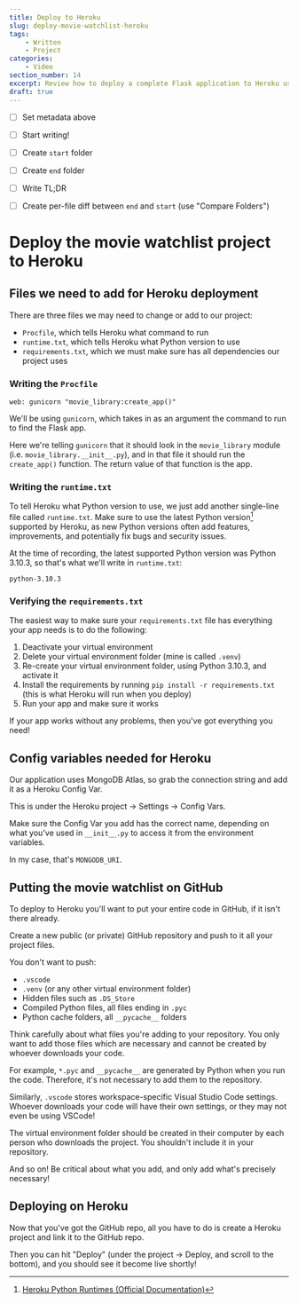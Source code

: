 ```yaml
---
title: Deploy to Heroku
slug: deploy-movie-watchlist-heroku
tags:
    - Written
    - Project
categories:
    - Video
section_number: 14
excerpt: Review how to deploy a complete Flask application to Heroku using GitHub and MongoDB Atlas.
draft: true
---
```


- [ ] Set metadata above
- [ ] Start writing!
- [ ] Create `start` folder
- [ ] Create `end` folder
- [ ] Write TL;DR
- [ ] Create per-file diff between `end` and `start` (use "Compare Folders")


# Deploy the movie watchlist project to Heroku

## Files we need to add for Heroku deployment

There are three files we may need to change or add to our project:

- `Procfile`, which tells Heroku what command to run
- `runtime.txt`, which tells Heroku what Python version to use
- `requirements.txt`, which we must make sure has all dependencies our project uses

### Writing the `Procfile`

```
web: gunicorn "movie_library:create_app()"
```

We'll be using `gunicorn`, which takes in as an argument the command to run to find the Flask app.

Here we're telling `gunicorn` that it should look in the `movie_library` module (i.e. `movie_library.__init__.py`), and in that file it should run the `create_app()` function. The return value of that function is the app.

### Writing the `runtime.txt`

To tell Heroku what Python version to use, we just add another single-line file called `runtime.txt`. Make sure to use the latest Python version[^supported_python_runtimes] supported by Heroku, as new Python versions often add features, improvements, and potentially fix bugs and security issues.

At the time of recording, the latest supported Python version was Python 3.10.3, so that's what we'll write in `runtime.txt`:

```
python-3.10.3
```

### Verifying the `requirements.txt`

The easiest way to make sure your `requirements.txt` file has everything your app needs is to do the following:

1. Deactivate your virtual environment
2. Delete your virtual environment folder (mine is called `.venv`)
3. Re-create your virtual environment folder, using Python 3.10.3, and activate it
4. Install the requirements by running `pip install -r requirements.txt` (this is what Heroku will run when you deploy)
5. Run your app and make sure it works

If your app works without any problems, then you've got everything you need!

## Config variables needed for Heroku

Our application uses MongoDB Atlas, so grab the connection string and add it as a Heroku Config Var.

This is under the Heroku project -> Settings -> Config Vars.

Make sure the Config Var you add has the correct name, depending on what you've used in `__init__.py` to access it from the environment variables.

In my case, that's `MONGODB_URI`.

## Putting the movie watchlist on GitHub

To deploy to Heroku you'll want to put your entire code in GitHub, if it isn't there already.

Create a new public (or private) GitHub repository and push to it all your project files.

You don't want to push:

- `.vscode`
- `.venv` (or any other virtual environment folder)
- Hidden files such as `.DS_Store`
- Compiled Python files, all files ending in `.pyc`
- Python cache folders, all `__pycache__` folders

Think carefully about what files you're adding to your repository. You only want to add those files which are necessary and cannot be created by whoever downloads your code.

For example, `*.pyc` and `__pycache__` are generated by Python when you run the code. Therefore, it's not necessary to add them to the repository.

Similarly, `.vscode` stores workspace-specific Visual Studio Code settings. Whoever downloads your code will have their own settings, or they may not even be using VSCode!

The virtual environment folder should be created in their computer by each person who downloads the project. You shouldn't include it in your repository.

And so on! Be critical about what you add, and only add what's precisely necessary!

## Deploying on Heroku

Now that you've got the GitHub repo, all you have to do is create a Heroku project and link it to the GitHub repo.

Then you can hit "Deploy" (under the project -> Deploy, and scroll to the bottom), and you should see it become live shortly!

[^supported_python_runtimes]: [Heroku Python Runtimes (Official Documentation)](https://devcenter.heroku.com/articles/python-support#supported-runtimes)